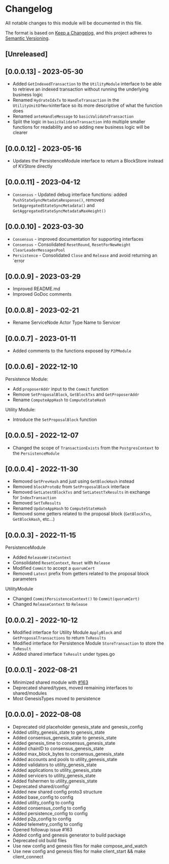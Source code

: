# Changelog

All notable changes to this module will be documented in this file.

The format is based on [Keep a Changelog](https://keepachangelog.com/en/1.0.0/),
and this project adheres to [Semantic Versioning](https://semver.org/spec/v2.0.0.html).

## [Unreleased]

## [0.0.0.13] - 2023-05-30

- Added `GetIndexedTransaction` to the `UtilityModule` interface to be able to retrieve an indexed transaction without running the underlying business logic
- Renamed `HydrateIdxTx` to `HandleTransaction` in the `UtilityUnitOfWork`interface so its more descriptive of what the function does
- Renamed `anteHandleMessage` to `basicValidateTransaction`
- Split the logic in `basicValidateTransaction` into multiple smaller functions for readability and so adding new business logic will be clearer

## [0.0.0.12] - 2023-05-16

- Updates the PersistenceModule interface to return a BlockStore instead of KVStore directly

## [0.0.0.11] - 2023-04-12

- `Consensus` - Updated debug interface functions: added `PushStateSyncMetadataResponse()`, removed `SetAggregatedStateSyncMetadata()` and `GetAggregatedStateSyncMetadataMaxHeight()`

## [0.0.0.10] - 2023-03-30

- `Consensus` - improved documentation for supporting interfaces
- `Consensus` - Consolidated `ResetRound`, `ResetForNewHeight` `ClearLeaderMessagesPool`
- `Persistence` - Consolidated `Close` and `Release` and avoid returning an `error

## [0.0.0.9] - 2023-03-29

- Improved README.md
- Improved GoDoc comments

## [0.0.0.8] - 2023-02-21

- Rename ServiceNode Actor Type Name to Servicer

## [0.0.0.7] - 2023-01-11

- Added comments to the functions exposed by `P2PModule`

## [0.0.0.6] - 2022-12-10

Persistence Module:

- Add `proposerAddr` input to the `Commit` function
- Remove `SetProposalBlock`, `GetBlockTxs` and `GetProposerAddr`
- Rename `ComputeAppHash` to `ComputeStateHash`

Utility Module:

- Introduce the `SetProposalBlock` function

## [0.0.0.5] - 2022-12-07

- Changed the scope of `TransactionExists` from the `PostgresContext` to the `PersistenceModule`

## [0.0.0.4] - 2022-11-30

- Removed `GetPrevHash` and just using `GetBlockHash` instead
- Removed `blockProtoBz` from `SetProposalBlock` interface
- Removed `GetLatestBlockTxs` and `SetLatestTxResults` in exchange for `IndexTransaction`
- Removed `SetTxResults`
- Renamed `UpdateAppHash` to `ComputeStateHash`
- Removed some getters related to the proposal block (`GetBlockTxs`, `GetBlockHash`, etc…)

## [0.0.0.3] - 2022-11-15

PersistenceModule

- Added `ReleaseWriteContext`
- Consolidated `ResetContext`, `Reset` with `Release`
- Modified `Commit` to accept a `quorumCert`
- Removed `Latest` prefix from getters related to the proposal block parameters

UtilityModule

- Changed `CommitPersistenceContext()` to `Commit(quorumCert)`
- Changed `ReleaseContext` to `Release`

## [0.0.0.2] - 2022-10-12

- Modified interface for Utility Module `ApplyBlock` and `GetProposalTransactions` to return `TxResults`
- Modified interface for Persistence Module `StoreTransaction` to store the `TxResult`
- Added shared interface `TxResult` under types.go

## [0.0.0.1] - 2022-08-21

- Minimized shared module with [#163](https://github.com/pokt-network/pocket/issues/163)
- Deprecated shared/types, moved remaining interfaces to shared/modules
- Most GenesisTypes moved to persistence

## [0.0.0.0] - 2022-08-08

- Deprecated old placeholder genesis_state and genesis_config
- Added utility_genesis_state to genesis_state
- Added consensus_genesis_state to genesis_state
- Added genesis_time to consensus_genesis_state
- Added chainID to consensus_genesis_state
- Added max_block_bytes to consensus_genesis_state
- Added accounts and pools to utility_genesis_state
- Added validators to utility_genesis_state
- Added applications to utility_genesis_state
- Added servicers to utility_genesis_state
- Added fishermen to utility_genesis_state
- Deprecated shared/config/
- Added new shared config proto3 structure
- Added base_config to config
- Added utility_config to config
- Added consensus_config to config
- Added persistence_config to config
- Added p2p_config to config
- Added telemetry_config to config
- Opened followup issue #163
- Added config and genesis generator to build package
- Deprecated old build files
- Use new config and genesis files for make compose_and_watch
- Use new config and genesis files for make client_start && make client_connect

<!-- GITHUB_WIKI: changelog/shared_modules -->
